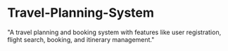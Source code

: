 # Travel-Planning-System
"A travel planning and booking system with features like user registration, flight search, booking, and itinerary management."
